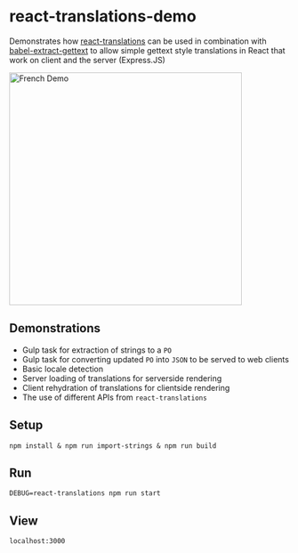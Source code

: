 # react-translations-demo
Demonstrates how [react-translations](https://www.npmjs.com/package/react-translations) can be used in combination with [babel-extract-gettext](https://www.npmjs.com/package/babel-extract-gettext) to allow simple gettext style translations in React that work on client and the server (Express.JS)

<img width="418" alt="French Demo" src="https://user-images.githubusercontent.com/3498278/28494423-3aa2278e-6efc-11e7-9e4a-b4309566bb3a.png">


## Demonstrations
* Gulp task for extraction of strings to a `PO`
* Gulp task for converting updated `PO` into `JSON` to be served to web clients
* Basic locale detection
* Server loading of translations for serverside rendering
* Client rehydration of translations for clientside rendering
* The use of different APIs from `react-translations`

## Setup
```
npm install & npm run import-strings & npm run build
```

## Run
```
DEBUG=react-translations npm run start
```

## View
```
localhost:3000
```
